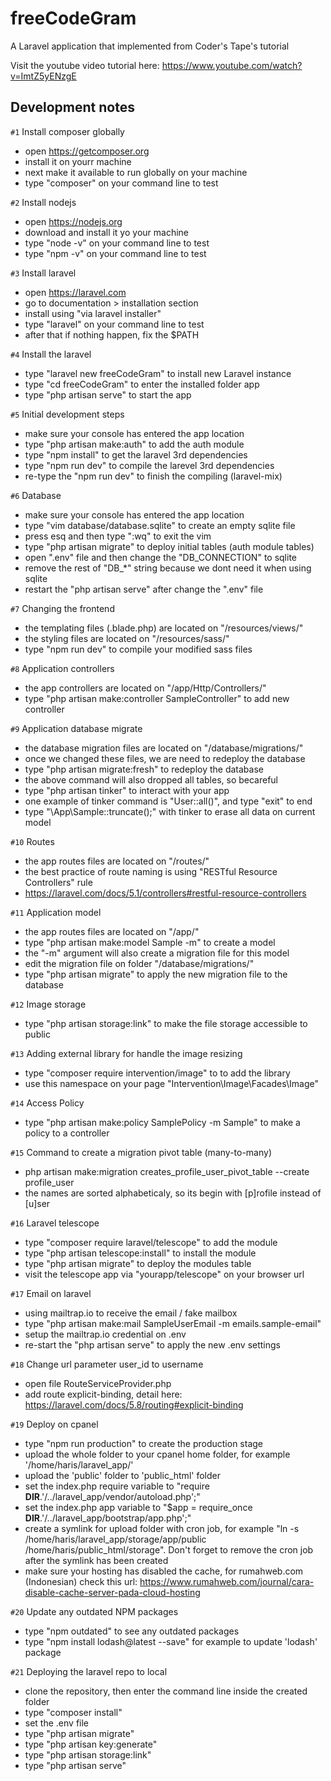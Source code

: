 # freeCodeGram

A Laravel application that implemented from Coder's Tape's tutorial

Visit the youtube video tutorial here: https://www.youtube.com/watch?v=ImtZ5yENzgE

## Development notes

`#1` Install composer globally
- open https://getcomposer.org
- install it on yourr machine
- next make it available to run globally on your machine
- type "composer" on your command line to test

`#2` Install nodejs
- open https://nodejs.org
- download and install it yo your machine
- type "node -v" on your command line to test
- type "npm -v" on your command line to test

`#3` Install laravel
- open https://laravel.com
- go to documentation > installation section
- install using "via laravel installer"
- type "laravel" on your command line to test 
- after that if nothing happen, fix the $PATH

`#4` Install the laravel
- type "laravel new freeCodeGram" to install new Laravel instance
- type "cd freeCodeGram" to enter the installed folder app
- type "php artisan serve" to start the app

`#5` Initial development steps
- make sure your console has entered the app location
- type "php artisan make:auth" to add the auth module
- type "npm install" to get the laravel 3rd dependencies
- type "npm run dev" to compile the larevel 3rd dependencies
- re-type the "npm run dev" to finish the compiling (laravel-mix)

`#6` Database
- make sure your console has entered the app location
- type "vim database/database.sqlite" to create an empty sqlite file
- press esq and then type ":wq" to exit the vim
- type "php artisan migrate" to deploy initial tables (auth module tables)
- open ".env" file and then change the "DB_CONNECTION" to sqlite
- remove the rest of "DB_*" string because we dont need it when using sqlite
- restart the "php artisan serve" after change the ".env" file

`#7` Changing the frontend
- the templating files (.blade.php) are located on "/resources/views/" 
- the styling files are located on "/resources/sass/"
- type "npm run dev" to compile your modified sass files

`#8` Application controllers
- the app controllers are located on "/app/Http/Controllers/"
- type "php artisan make:controller SampleController" to add new controller

`#9` Application database migrate
- the database migration files are located on "/database/migrations/"
- once we changed these files, we are need to redeploy the database 
- type "php artisan migrate:fresh" to redeploy the database 
- the above command will also dropped all tables, so becareful
- type "php artisan tinker" to interact with your app
- one example of tinker command is "User::all()", and type "exit" to end
- type "\App\Sample::truncate();" with tinker to erase all data on current model

`#10` Routes
- the app routes files are located on "/routes/"
- the best practice of route naming is using "RESTful Resource Controllers" rule
- https://laravel.com/docs/5.1/controllers#restful-resource-controllers

`#11` Application model
- the app routes files are located on "/app/"
- type "php artisan make:model Sample -m" to create a model
- the "-m" argument will also create a migration file for this model
- edit the migration file on folder "/database/migrations/"
- type "php artisan migrate" to apply the new migration file to the database

`#12` Image storage
- type "php artisan storage:link" to make the file storage accessible to public

`#13` Adding external library for handle the image resizing
- type "composer require intervention/image" to to add the library
- use this namespace on your page "Intervention\Image\Facades\Image"

`#14` Access Policy
- type "php artisan make:policy SamplePolicy -m Sample" to make a policy to a controller

`#15` Command to create a migration pivot table (many-to-many)
- php artisan make:migration creates_profile_user_pivot_table --create profile_user
- the names are sorted alphabeticaly, so its begin with [p]rofile instead of [u]ser

`#16` Laravel telescope
- type "composer require laravel/telescope" to add the module
- type "php artisan telescope:install" to install the module
- type "php artisan migrate" to deploy the modules table
- visit the telescope app via "yourapp/telescope" on your browser url 

`#17` Email on laravel
- using mailtrap.io to receive the email / fake mailbox
- type "php artisan make:mail SampleUserEmail -m emails.sample-email"
- setup the mailtrap.io credential on .env
- re-start the "php artisan serve" to apply the new .env settings

`#18` Change url parameter user_id to username
- open file RouteServiceProvider.php
- add route explicit-binding, detail here: https://laravel.com/docs/5.8/routing#explicit-binding 

`#19` Deploy on cpanel
- type "npm run production" to create the production stage
- upload the whole folder to your cpanel home folder, for example '/home/haris/laravel_app/'
- upload the 'public' folder to 'public_html' folder
- set the index.php require variable to "require __DIR__.'/../laravel_app/vendor/autoload.php';"
- set the index.php app variable to "$app = require_once __DIR__.'/../laravel_app/bootstrap/app.php';"
- create a symlink for upload folder with cron job, for example "ln -s /home/haris/laravel_app/storage/app/public /home/haris/public_html/storage". Don't forget to remove the cron job after the symlink has been created
- make sure your hosting has disabled the cache, for rumahweb.com (Indonesian) check this url: https://www.rumahweb.com/journal/cara-disable-cache-server-pada-cloud-hosting

`#20` Update any outdated NPM packages
- type "npm outdated" to see any outdated packages
- type "npm install lodash@latest --save" for example to update 'lodash' package

`#21` Deploying the laravel repo to local
- clone the repository, then enter the command line inside the created folder
- type "composer install"
- set the .env file
- type "php artisan migrate"
- type "php artisan key:generate"
- type "php artisan storage:link"
- type "php artisan serve"